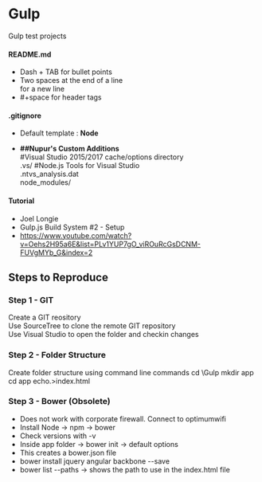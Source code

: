 # Gulp
Gulp test projects

#### README.md
  - Dash + TAB for bullet points
  - Two spaces at the end of a line  
    for a new line
  - #+space for header tags
#### .gitignore
  - Default template : **Node**

  - **##Nupur's Custom Additions**  
    #Visual Studio 2015/2017 cache/options directory  
    .vs/
    #Node.js Tools for Visual Studio  
    .ntvs_analysis.dat  
    node_modules/  

#### Tutorial
  - Joel Longie
  - Gulp.js Build System #2 - Setup
  - https://www.youtube.com/watch?v=Oehs2H95a6E&list=PLv1YUP7gO_viROuRcGsDCNM-FUVgMYb_G&index=2

## Steps to Reproduce
### Step 1 - GIT
Create a GIT reository  
Use SourceTree to clone the remote GIT repository  
Use Visual Studio to open the folder and checkin changes

### Step 2 - Folder Structure
Create folder structure using command line commands
cd \Gulp
mkdir app
cd app
echo.>index.html

### Step 3 - Bower (Obsolete)
  - Does not work with corporate firewall. Connect to optimumwifi
  - Install Node -> npm -> bower
  - Check versions with -v
  - Inside app folder -> bower init -> default options
  - This creates a bower.json file
  - bower install jquery angular backbone --save
  - bower list --paths -> shows the path to use in the index.html file

